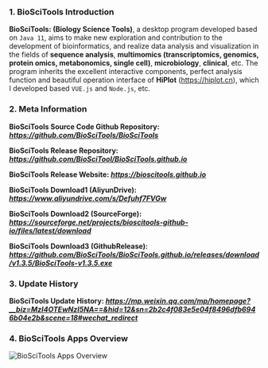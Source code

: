 ### 1. BioSciTools Introduction
**BioSciTools: (Biology Science Tools)**, a desktop program developed based on `Java 11`, aims to make new exploration and contribution to the development of bioinformatics, and realize data analysis and visualization in the fields of **sequence analysis**, **multimomics (transcriptomics, genomics, protein omics, metabonomics, single cell)**, **microbiology**, **clinical**, etc. The program inherits the excellent interactive components, perfect analysis function and beautiful operation interface of **HiPlot** (https://hiplot.cn), which I developed based `VUE.js` and `Node.js`, etc.

### 2. Meta Information
**BioSciTools Source Code Github Repository: _https://github.com/BioSciTools/BioSciTools_**

**BioSciTools Release Repository: _https://github.com/BioSciTool/BioSciTools.github.io_**

**BioSciTools Release Website: _https://bioscitools.github.io_**

**BioSciTools Download1 (AliyunDrive): _https://www.aliyundrive.com/s/Defuhf7FVGw_**

**BioSciTools Download2 (SourceForge): _https://sourceforge.net/projects/bioscitools-github-io/files/latest/download_**

**BioSciTools Download3 (GithubRelease): _https://github.com/BioSciTools/BioSciTools.github.io/releases/download/v1.3.5/BioSciTools-v1.3.5.exe_**

### 3. Update History
**BioSciTools Update History: _https://mp.weixin.qq.com/mp/homepage?__biz=MzI4OTEwNzI5NA==&hid=12&sn=2b2c4f083e5e04f8496dfb6946b04e2b&scene=18#wechat_redirect_**

### 4. BioSciTools Apps Overview
![BioSciTools Apps Overview](https://mmbiz.qpic.cn/mmbiz_png/2kzTYj03uPChs9VVPiakP6YIAfLqSIWTKj2n5KWHEsVXhep3cibA8IvyFv1ZgmiakBSIbpyxgA3ILZl7Wv04ybxPQ/640?wx_fmt=png&wxfrom=5&wx_lazy=1&wx_co=1)

